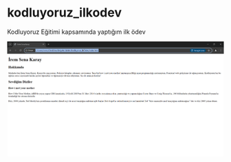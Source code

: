 # kodluyoruz_ilkodev
Kodluyoruz Eğitimi kapsamında yaptığım ilk ödev

![Proje Görseli](https://github.com/iremsena6/kodluyoruz_ilkodev/blob/main/projeGorseli.png)
